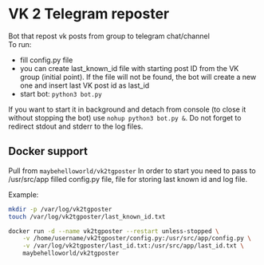# VK 2 Telegram reposter
Bot that repost vk posts from group to telegram chat/channel  
To run:
  * fill config.py file
  * you can create last_known_id file with starting post ID from the VK group (initial point).
    If the file will not be found, the bot will create a new one and insert last VK post id as last_id
  * start bot: `python3 bot.py`

If you want to start it in background and detach from console (to close it without stopping the bot) use `nohup python3 bot.py &`.
Do not forget to redirect stdout and stderr to the log files. 

## Docker support
Pull from `maybehelloworld/vk2tgposter` 
In order to start you need to pass to /usr/src/app filled config.py file, file for storing last known id and log file.  
  
Example:
```bash
mkdir -p /var/log/vk2tgposter
touch /var/log/vk2tgposter/last_known_id.txt

docker run -d --name vk2tgposter --restart unless-stopped \
    -v /home/username/vk2tgposter/config.py:/usr/src/app/config.py \
    -v /var/log/vk2tgposter/last_id.txt:/usr/src/app/last_id.txt \
    maybehelloworld/vk2tgposter
```

